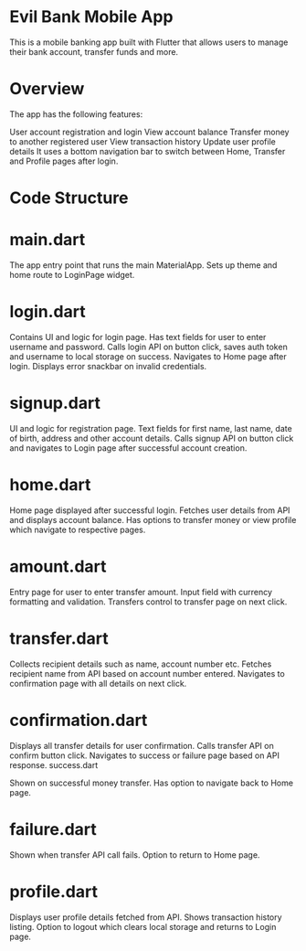 # Evil Bank Mobile App

This is a mobile banking app built with Flutter that allows users to manage their bank account, transfer funds and more.

# Overview
The app has the following features:

User account registration and login
View account balance
Transfer money to another registered user
View transaction history
Update user profile details
It uses a bottom navigation bar to switch between Home, Transfer and Profile pages after login.

# Code Structure

# main.dart

The app entry point that runs the main MaterialApp.
Sets up theme and home route to LoginPage widget.
# login.dart

Contains UI and logic for login page.
Has text fields for user to enter username and password.
Calls login API on button click, saves auth token and username to local storage on success.
Navigates to Home page after login.
Displays error snackbar on invalid credentials.
# signup.dart

UI and logic for registration page.
Text fields for first name, last name, date of birth, address and other account details.
Calls signup API on button click and navigates to Login page after successful account creation.
# home.dart

Home page displayed after successful login.
Fetches user details from API and displays account balance.
Has options to transfer money or view profile which navigate to respective pages.
# amount.dart

Entry page for user to enter transfer amount.
Input field with currency formatting and validation.
Transfers control to transfer page on next click.
# transfer.dart

Collects recipient details such as name, account number etc.
Fetches recipient name from API based on account number entered.
Navigates to confirmation page with all details on next click.
# confirmation.dart

Displays all transfer details for user confirmation.
Calls transfer API on confirm button click.
Navigates to success or failure page based on API response.
success.dart

Shown on successful money transfer.
Has option to navigate back to Home page.
# failure.dart

Shown when transfer API call fails.
Option to return to Home page.
# profile.dart

Displays user profile details fetched from API.
Shows transaction history listing.
Option to logout which clears local storage and returns to Login page.